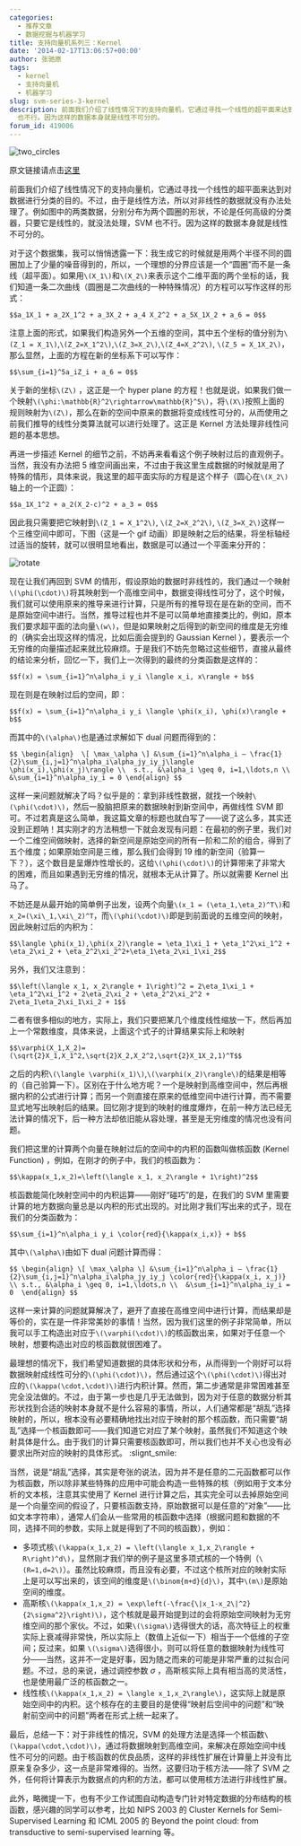 ```yaml
---
categories:
  - 推荐文章
  - 数据挖掘与机器学习
title: 支持向量机系列三：Kernel
date: '2014-02-17T13:06:57+00:00'
author: 张驰原
tags:
  - kernel
  - 支持向量机
  - 机器学习
slug: svm-series-3-kernel
description: 前面我们介绍了线性情况下的支持向量机，它通过寻找一个线性的超平面来达到对数据进行分类的目的。不过，由于是线性方法，所以对非线性的数据就没有办法处理了。例如图中的两类数据，分别分布为两个圆圈的形状，不论是任何高级的分类器，只要它是线性的，就没法处理，SVM
  也不行。因为这样的数据本身就是线性不可分的。
forum_id: 419006
---
```


![two_circles](https://uploads.cosx.org/2014/02/two_circles.png) 

原文链接请点击[这里](http://blog.pluskid.org/?p=685)

前面我们介绍了线性情况下的支持向量机，它通过寻找一个线性的超平面来达到对数据进行分类的目的。不过，由于是线性方法，所以对非线性的数据就没有办法处理了。例如图中的两类数据，分别分布为两个圆圈的形状，不论是任何高级的分类器，只要它是线性的，就没法处理，SVM 也不行。因为这样的数据本身就是线性不可分的。

对于这个数据集，我可以悄悄透露一下：我生成它的时候就是用两个半径不同的圆圈加上了少量的噪音得到的，所以，一个理想的分界应该是一个“圆圈”而不是一条线（超平面）。如果用`\(X_1\)`和`\(X_2\)`来表示这个二维平面的两个坐标的话，我们知道一条二次曲线（圆圈是二次曲线的一种特殊情况）的方程可以写作这样的形式：

`$$a_1X_1 + a_2X_1^2 + a_3X_2 + a_4 X_2^2 + a_5X_1X_2 + a_6 = 0$$`

注意上面的形式，如果我们构造另外一个五维的空间，其中五个坐标的值分别为`\(Z_1 = X_1\)`,`\(Z_2=X_1^2\)`,`\(Z_3=X_2\)`,`\(Z_4=X_2^2\)`, `\(Z_5 = X_1X_2\)`，那么显然，上面的方程在新的坐标系下可以写作：

`$$\sum_{i=1}^5a_iZ_i + a_6 = 0$$`

关于新的坐标`\(Z\)` ，这正是一个 hyper plane 的方程！也就是说，如果我们做一个映射`\(\phi:\mathbb{R}^2\rightarrow\mathbb{R}^5\)`，将`\(X\)`按照上面的规则映射为`\(Z\)`，那么在新的空间中原来的数据将变成线性可分的，从而使用之前我们推导的线性分类算法就可以进行处理了。这正是 Kernel 方法处理非线性问题的基本思想。

再进一步描述 Kernel 的细节之前，不妨再来看看这个例子映射过后的直观例子。当然，我没有办法把 5 维空间画出来，不过由于我这里生成数据的时候就是用了特殊的情形，具体来说，我这里的超平面实际的方程是这个样子（圆心在`\(X_2\)`轴上的一个正圆）：

`$$a_1X_1^2 + a_2(X_2-c)^2 + a_3 = 0$$`

因此我只需要把它映射到`\(Z_1 = X_1^2\)`, `\(Z_2=X_2^2\)`, `\(Z_3=X_2\)`这样一个三维空间中即可，下图（这是一个 gif 动画）即是映射之后的结果，将坐标轴经过适当的旋转，就可以很明显地看出，数据是可以通过一个平面来分开的：

![rotate](https://uploads.cosx.org/2014/02/rotate.gif)

现在让我们再回到 SVM 的情形，假设原始的数据时非线性的，我们通过一个映射`\(\phi(\cdot)\)`将其映射到一个高维空间中，数据变得线性可分了，这个时候，我们就可以使用原来的推导来进行计算，只是所有的推导现在是在新的空间，而不是原始空间中进行。当然，推导过程也并不是可以简单地直接类比的，例如，原本我们要求超平面的法向量`\(w\)`，但是如果映射之后得到的新空间的维度是无穷维的（确实会出现这样的情况，比如后面会提到的 Gaussian Kernel ），要表示一个无穷维的向量描述起来就比较麻烦。于是我们不妨先忽略过这些细节，直接从最终的结论来分析，回忆一下，我们上一次得到的最终的分类函数是这样的：

`$$f(x) = \sum_{i=1}^n\alpha_i y_i \langle x_i, x\rangle + b$$`

现在则是在映射过后的空间，即：

`$$f(x) = \sum_{i=1}^n\alpha_i y_i \langle \phi(x_i), \phi(x)\rangle + b$$`

而其中的`\(\alpha\)`也是通过求解如下 dual 问题而得到的：

`$$
\begin{align} 
\[ \max_\alpha \] &\sum_{i=1}^n\alpha_i – \frac{1}{2}\sum_{i,j=1}^n\alpha_i\alpha_jy_iy_j\langle \phi(x_i),\phi(x_j)\rangle \\ 
s.t., &\alpha_i \geq 0, i=1,\ldots,n \\ 
&\sum_{i=1}^n\alpha_iy_i = 0
\end{align}
$$`

这样一来问题就解决了吗？似乎是的：拿到非线性数据，就找一个映射`\(\phi(\cdot)\)`，然后一股脑把原来的数据映射到新空间中，再做线性 SVM 即可。不过若真是这么简单，我这篇文章的标题也就白写了——说了这么多，其实还没到正题呐！其实刚才的方法稍想一下就会发现有问题：在最初的例子里，我们对一个二维空间做映射，选择的新空间是原始空间的所有一阶和二阶的组合，得到了五个维度；如果原始空间是三维，那么我们会得到 19 维的新空间（验算一下？），这个数目是呈爆炸性增长的，这给`\(\phi(\cdot)\)`的计算带来了非常大的困难，而且如果遇到无穷维的情况，就根本无从计算了。所以就需要 Kernel 出马了。

不妨还是从最开始的简单例子出发，设两个向量`\(x_1 = (\eta_1,\eta_2)^T\)`和`x_2=(\xi\_1,\xi\_2)^T`，而`\(\phi(\cdot)\)`即是到前面说的五维空间的映射，因此映射过后的内积为：

`$$\langle \phi(x_1),\phi(x_2)\rangle = \eta_1\xi_1 + \eta_1^2\xi_1^2 + \eta_2\xi_2 + \eta_2^2\xi_2^2+\eta_1\eta_2\xi_1\xi_2$$`

另外，我们又注意到：

`$$\left(\langle x_1, x_2\rangle + 1\right)^2 = 2\eta_1\xi_1 + \eta_1^2\xi_1^2 + 2\eta_2\xi_2 + \eta_2^2\xi_2^2 + 2\eta_1\eta_2\xi_1\xi_2 + 1$$`

二者有很多相似的地方，实际上，我们只要把某几个维度线性缩放一下，然后再加上一个常数维度，具体来说，上面这个式子的计算结果实际上和映射

`$$\varphi(X_1,X_2)=(\sqrt{2}X_1,X_1^2,\sqrt{2}X_2,X_2^2,\sqrt{2}X_1X_2,1)^T$$`

之后的内积`\(\langle \varphi(x_1)\)`,`\(\varphi(x_2)\rangle\)`的结果是相等的（自己验算一下）。区别在于什么地方呢？一个是映射到高维空间中，然后再根据内积的公式进行计算；而另一个则直接在原来的低维空间中进行计算，而不需要显式地写出映射后的结果。回忆刚才提到的映射的维度爆炸，在前一种方法已经无法计算的情况下，后一种方法却依旧能从容处理，甚至是无穷维度的情况也没有问题。

我们把这里的计算两个向量在映射过后的空间中的内积的函数叫做核函数 (Kernel Function) ，例如，在刚才的例子中，我们的核函数为：

`$$\kappa(x_1,x_2)=\left(\langle x_1, x_2\rangle + 1\right)^2$$`

核函数能简化映射空间中的内积运算——刚好“碰巧”的是，在我们的 SVM 里需要计算的地方数据向量总是以内积的形式出现的。对比刚才我们写出来的式子，现在我们的分类函数为：

`$$\sum_{i=1}^n\alpha_i y_i \color{red}{\kappa(x_i,x)} + b$$`

其中`\(\alpha\)`由如下 dual 问题计算而得：

`$$
\begin{align}
\[ \max_\alpha \] &\sum_{i=1}^n\alpha_i – \frac{1}{2}\sum_{i,j=1}^n\alpha_i\alpha_jy_iy_j \color{red}{\kappa(x_i, x_j)} \\
s.t., &\alpha_i \geq 0, i=1,\ldots,n \\ 
&\sum_{i=1}^n\alpha_iy_i = 0 
\end{align}
$$`

这样一来计算的问题就算解决了，避开了直接在高维空间中进行计算，而结果却是等价的，实在是一件非常美妙的事情！当然，因为我们这里的例子非常简单，所以我可以手工构造出对应于`\(\varphi(\cdot)\)`的核函数出来，如果对于任意一个映射，想要构造出对应的核函数就很困难了。

最理想的情况下，我们希望知道数据的具体形状和分布，从而得到一个刚好可以将数据映射成线性可分的`\(\phi(\cdot)\)`，然后通过这个`\(\phi(\cdot)\)`得出对应的`\(\kappa(\cdot,\cdot)\)`进行内积计算。然而，第二步通常是非常困难甚至完全没法做的。不过，由于第一步也是几乎无法做到，因为对于任意的数据分析其形状找到合适的映射本身就不是什么容易的事情，所以，人们通常都是“胡乱”选择映射的，所以，根本没有必要精确地找出对应于映射的那个核函数，而只需要“胡乱”选择一个核函数即可——我们知道它对应了某个映射，虽然我们不知道这个映射具体是什么。由于我们的计算只需要核函数即可，所以我们也并不关心也没有必要求出所对应的映射的具体形式。 :slignt_smile:

当然，说是“胡乱”选择，其实是夸张的说法，因为并不是任意的二元函数都可以作为核函数，所以除非某些特殊的应用中可能会构造一些特殊的核（例如用于文本分析的文本核，注意其实使用了 Kernel 进行计算之后，其实完全可以去掉原始空间是一个向量空间的假设了，只要核函数支持，原始数据可以是任意的“对象”——比如文本字符串），通常人们会从一些常用的核函数中选择（根据问题和数据的不同，选择不同的参数，实际上就是得到了不同的核函数），例如：

  * 多项式核`\(\kappa(x_1,x_2) = \left(\langle x_1,x_2\rangle + R\right)^d\)`，显然刚才我们举的例子是这里多项式核的一个特例（`\(R=1,d=2\)`）。虽然比较麻烦，而且没有必要，不过这个核所对应的映射实际上是可以写出来的，该空间的维度是`\(\binom{m+d}{d}\)`，其中`\(m\)`是原始空间的维度。
  * 高斯核`\(\kappa(x_1,x_2) = \exp\left(-\frac{\|x_1-x_2\|^2}{2\sigma^2}\right)\)`，这个核就是最开始提到过的会将原始空间映射为无穷维空间的那个家伙。不过，如果`\(\sigma\)`选得很大的话，高次特征上的权重实际上衰减得非常快，所以实际上（数值上近似一下）相当于一个低维的子空间；反过来，如果 `\(\sigma\)`选得很小，则可以将任意的数据映射为线性可分——当然，这并不一定是好事，因为随之而来的可能是非常严重的过拟合问题。不过，总的来说，通过调控参数 $\sigma$ ，高斯核实际上具有相当高的灵活性，也是使用最广泛的核函数之一。
  * 线性核`\(\kappa(x_1,x_2) = \langle x_1,x_2\rangle\)`，这实际上就是原始空间中的内积。这个核存在的主要目的是使得“映射后空间中的问题”和“映射前空间中的问题”两者在形式上统一起来了。

最后，总结一下：对于非线性的情况，SVM 的处理方法是选择一个核函数`\(\kappa(\cdot,\cdot)\)`，通过将数据映射到高维空间，来解决在原始空间中线性不可分的问题。由于核函数的优良品质，这样的非线性扩展在计算量上并没有比原来复杂多少，这一点是非常难得的。当然，这要归功于核方法——除了 SVM 之外，任何将计算表示为数据点的内积的方法，都可以使用核方法进行非线性扩展。

此外，略微提一下，也有不少工作试图自动构造专门针对特定数据的分布结构的核函数，感兴趣的同学可以参考，比如 NIPS 2003 的 Cluster Kernels for Semi-Supervised Learning 和 ICML 2005 的 Beyond the point cloud: from transductive to semi-supervised learning 等。
